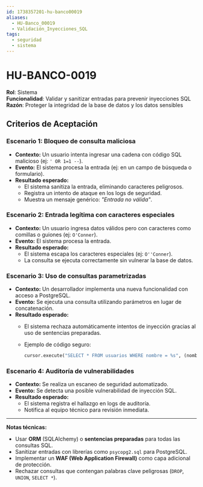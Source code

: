 ```yaml
---
id: 1738357201-hu-banco00019
aliases:
  - HU-Banco_00019
  - Validación_Inyecciones_SQL
tags:
  - seguridad
  - sistema
---
```


# HU-BANCO-0019  

**Rol**: Sistema  
**Funcionalidad**: Validar y sanitizar entradas para prevenir inyecciones SQL  
**Razón**: Proteger la integridad de la base de datos y los datos sensibles  

## **Criterios de Aceptación**  

### **Escenario 1: Bloqueo de consulta maliciosa**  

- **Contexto:** Un usuario intenta ingresar una cadena con código SQL malicioso (ej: `' OR 1=1 --`).  
- **Evento:** El sistema procesa la entrada (ej: en un campo de búsqueda o formulario).  
- **Resultado esperado:**  
  - El sistema sanitiza la entrada, eliminando caracteres peligrosos.  
  - Registra un intento de ataque en los logs de seguridad.  
  - Muestra un mensaje genérico: *"Entrada no válida"*.  

### **Escenario 2: Entrada legítima con caracteres especiales**  

- **Contexto:** Un usuario ingresa datos válidos pero con caracteres como comillas o guiones (ej: `O'Conner`).  
- **Evento:** El sistema procesa la entrada.  
- **Resultado esperado:**  
  - El sistema escapa los caracteres especiales (ej: `O''Conner`).  
  - La consulta se ejecuta correctamente sin vulnerar la base de datos.  

### **Escenario 3: Uso de consultas parametrizadas**  

- **Contexto:** Un desarrollador implementa una nueva funcionalidad con acceso a PostgreSQL.  
- **Evento:** Se ejecuta una consulta utilizando parámetros en lugar de concatenación.  
- **Resultado esperado:**  
  - El sistema rechaza automáticamente intentos de inyección gracias al uso de sentencias preparadas.  
  - Ejemplo de código seguro:  

    ```python
    cursor.execute("SELECT * FROM usuarios WHERE nombre = %s", (nombre_usuario,))
    ```  

### **Escenario 4: Auditoría de vulnerabilidades**  

- **Contexto:** Se realiza un escaneo de seguridad automatizado.  
- **Evento:** Se detecta una posible vulnerabilidad de inyección SQL.  
- **Resultado esperado:**  
  - El sistema registra el hallazgo en logs de auditoría.  
  - Notifica al equipo técnico para revisión inmediata.  

---

**Notas técnicas:**  

- Usar **ORM** (SQLAlchemy) o **sentencias preparadas** para todas las consultas SQL.  
- Sanitizar entradas con librerías como `psycopg2.sql` para PostgreSQL.  
- Implementar un **WAF (Web Application Firewall)** como capa adicional de protección.  
- Rechazar consultas que contengan palabras clave peligrosas (`DROP`, `UNION`, `SELECT *`).  
